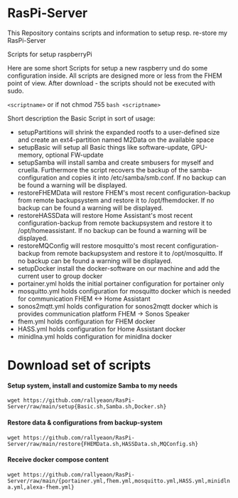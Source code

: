 # RasPi-Server
This Repository contains scripts and information to setup resp. re-store my RasPi-Server

Scripts for setup raspberryPi

Here are some short Scripts for setup a new raspberry und do some configuration inside. All scripts are designed more or less from the FHEM point of view. After download - the scripts should not be executed with sudo.

`<scriptname>`
or if not chmod 755
`bash <scriptname>`

Short description the Basic Script in sort of usage:

* setupPartitions will shrink the expanded rootfs to a user-defined size and create an ext4-partition named M2Data on the available space 
* setupBasic will setup all Basic things like software-update, GPU-memory, optional FW-update
* setupSamba will install samba and create smbusers for myself and cruella. Furthermore the script recovers the backup of the samba-configuration and copies it into /etc/samba/smb.conf. If no backup can be found a warning will be displayed.
* restoreFHEMData will restore FHEM's most recent configuration-backup from remote backupsystem and restore it to /opt/fhemdocker. If no backup can be found a warning will be displayed.
* restoreHASSData will restore Home Assistant's most recent configuration-backup from remote backupsystem and restore it to /opt/homeassistant. If no backup can be found a warning will be displayed.
* restoreMQConfig will restore mosquitto's most recent configuration-backup from remote backupsystem and restore it to /opt/mosquitto. If no backup can be found a warning will be displayed.
* setupDocker install the docker-software on our machine and add the current user to group docker
* portainer.yml holds the initial portainer configuration for portainer only
* mosquitto.yml holds configuration for mosquitto docker which is needed for communication FHEM <-> Home Assistant
* sonos2mqtt.yml holds configuration for sonos2mqtt docker which is provides communication platform FHEM -> Sonos Speaker
* fhem.yml holds configuration for FHEM docker
* HASS.yml holds configuration for Home Assistant docker
* minidlna.yml holds configuration for minidlna docker
# Download set of scripts
#### Setup system, install and customize Samba to my needs
`wget https://github.com/rallyeaon/RasPi-Server/raw/main/setup{Basic.sh,Samba.sh,Docker.sh}`
#### Restore data & configurations from backup-system
`wget https://github.com/rallyeaon/RasPi-Server/raw/main/restore{FHEMData.sh,HASSData.sh,MQConfig.sh}`
#### Receive docker compose content
`wget https://github.com/rallyeaon/RasPi-Server/raw/main/{portainer.yml,fhem.yml,mosquitto.yml,HASS.yml,minidlna.yml,alexa-fhem.yml}`
